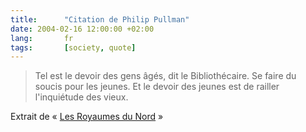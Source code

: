```yaml
---
title:      "Citation de Philip Pullman"
date: 2004-02-16 12:00:00 +02:00
lang:       fr
tags:       [society, quote]
---
```


> Tel est le devoir des gens âgés, dit le Bibliothécaire. Se faire du soucis pour les jeunes. Et le devoir des jeunes est de railler l'inquiétude des vieux.

Extrait de « [Les Royaumes du Nord](http://www.amazon.com/exec/obidos/ASIN/2070541886) »
